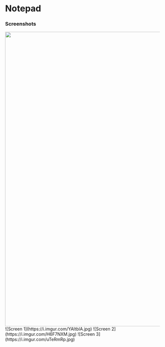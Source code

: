 # Notepad
### Screenshots
<img src="https://i.imgur.com/YAltblA.jpg" width="540" height="960" />
![Screen 1](https://i.imgur.com/YAltblA.jpg) 
![Screen 2](https://i.imgur.com/H6F7NXM.jpg)
![Screen 3](https://i.imgur.com/uTeRmRp.jpg)
